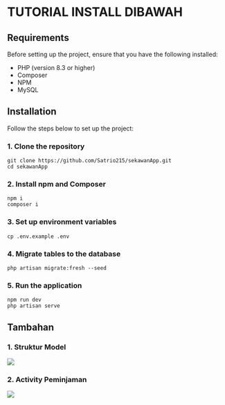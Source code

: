 # TUTORIAL INSTALL DIBAWAH
## Requirements

Before setting up the project, ensure that you have the following installed:

- PHP (version 8.3 or higher)
- Composer
- NPM
- MySQL

## Installation

Follow the steps below to set up the project:

### 1. Clone the repository

```shell
git clone https://github.com/Satrio215/sekawanApp.git
cd sekawanApp
```

### 2. Install npm and Composer

```shell
npm i
composer i
```

### 3. Set up environment variables

```shell
cp .env.example .env
```

### 4. Migrate tables to the database

```shell
php artisan migrate:fresh --seed
```

### 5. Run the application

```shell
npm run dev
php artisan serve
```
## Tambahan

### 1. Struktur Model
  <img src="https://i.ibb.co.com/5WwnGpN/struktur.png"/>

### 2. Activity Peminjaman
  <img src="https://i.ibb.co.com/JjbPJxB/activity.png"/>




